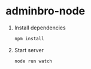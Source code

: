 # adminbro-node
 
1. Install dependencies

   ```sh
   npm install
   ```
2. Start server

   ```sh
   node run watch
   ```
